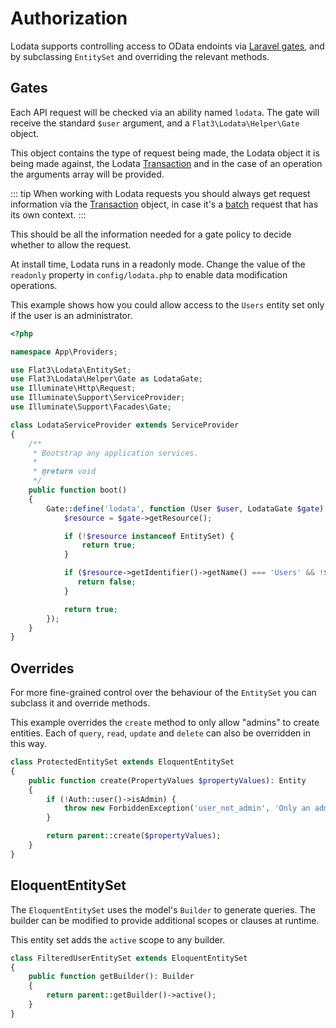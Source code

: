 # Authorization

Lodata supports controlling access to OData endoints via [Laravel gates](https://laravel.com/docs/8.x/authorization#gates),
and by subclassing `EntitySet` and overriding the relevant methods.

## Gates

Each API request will be checked via an ability named `lodata`.
The gate will receive the standard `$user` argument, and a `Flat3\Lodata\Helper\Gate` object.

This object contains the type of request being made, the Lodata object it is being made against, the
Lodata [Transaction](/internals/transactions.md) and in the
case of an operation the arguments array will be provided.

::: tip
When working with Lodata requests you should always get request information via the [Transaction](/internals/transactions.md) object,
in case it's a [batch](/making-requests/batch.md) request that has its own context.
:::

This should be all the information needed for a gate policy to decide whether to allow the request.

At install time, Lodata runs in a readonly mode. Change the value of the `readonly` property in `config/lodata.php` to
enable data modification operations.

This example shows how you could allow access to the `Users` entity set only if the user is an administrator.

```php
<?php

namespace App\Providers;

use Flat3\Lodata\EntitySet;
use Flat3\Lodata\Helper\Gate as LodataGate;
use Illuminate\Http\Request;
use Illuminate\Support\ServiceProvider;
use Illuminate\Support\Facades\Gate;

class LodataServiceProvider extends ServiceProvider
{
    /**
     * Bootstrap any application services.
     *
     * @return void
     */
    public function boot()
    {
        Gate::define('lodata', function (User $user, LodataGate $gate) {
            $resource = $gate->getResource();

            if (!$resource instanceof EntitySet) {
                return true;
            }

            if ($resource->getIdentifier()->getName() === 'Users' && !$user->isAdministrator()) {
               return false;
            }

            return true;
        });
    }
}
```

## Overrides

For more fine-grained control over the behaviour of the `EntitySet` you can subclass it and override methods.

This example overrides the `create` method to only allow "admins" to create entities. Each of `query`, `read`,
`update` and `delete` can also be overridden in this way.

```php
class ProtectedEntitySet extends EloquentEntitySet
{
    public function create(PropertyValues $propertyValues): Entity
    {
        if (!Auth::user()->isAdmin) {
            throw new ForbiddenException('user_not_admin', 'Only an admin can create in this entity set');
        }

        return parent::create($propertyValues);
    }
}
```

## EloquentEntitySet

The `EloquentEntitySet` uses the model's `Builder` to generate queries. The builder can be modified to provide
additional scopes or clauses at runtime.

This entity set adds the `active` scope to any builder.

```php
class FilteredUserEntitySet extends EloquentEntitySet
{
    public function getBuilder(): Builder
    {
        return parent::getBuilder()->active();
    }
}
```